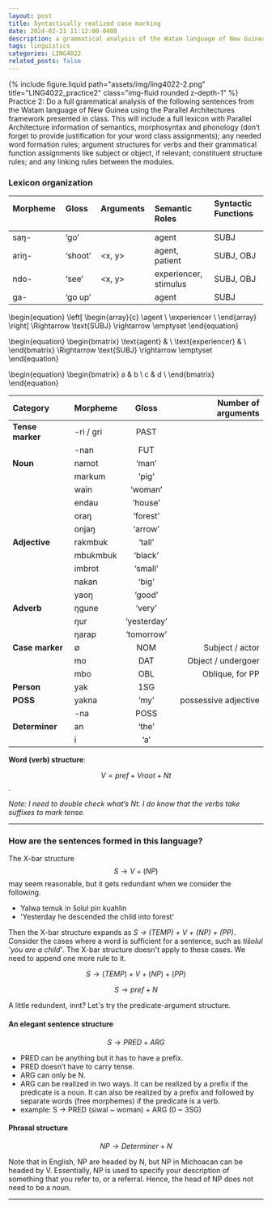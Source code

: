 ```yaml
---
layout: post
title: Syntactically realized case marking
date: 2024-02-21 11:12:00-0400
description: a grammatical analysis of the Watam language of New Guinea using the Parallel Architectures framework
tags: linguistics
categories: LING4022
related_posts: false
---
```




<div class="row">
    <div class="col-sm mt-3 mt-md-0">
        {% include figure.liquid path="assets/img/ling4022-2.png" title="LING4022_practice2" class="img-fluid rounded z-depth-1" %}
    </div>
</div>
<div class="caption">
    Practice 2: Do a full grammatical analysis of the following sentences from the Watam language of New Guinea using the Parallel Architectures framework presented in class. This will include a full lexicon with Parallel Architecture information of semantics, morphosyntax and phonology (don’t forget to provide justification for your word class assignments); any needed word formation rules; argument structures for verbs and their grammatical function assignments like subject or object, if relevant; constituent structure rules; and any linking rules between the modules.
</div>

### Lexicon organization

| Morpheme &nbsp; &nbsp; &nbsp; &nbsp; | Gloss &nbsp; &nbsp; &nbsp; &nbsp;  | Arguments  &nbsp; &nbsp; &nbsp; &nbsp;| Semantic Roles      &nbsp; &nbsp; &nbsp; &nbsp;    | Syntactic Functions  &nbsp; &nbsp; &nbsp; &nbsp;|
| :------- | :------- | :-------- | :--------------------- | :------------------ |
| saŋ-     | ‘go’     | <x>       | agent                  | SUBJ                |
| ariŋ-    | ‘shoot’  | <x, y>    | agent, patient         | SUBJ, OBJ           |
| ndo-     | ‘see’    | <x, y>    | experiencer, stimulus  | SUBJ, OBJ           |
| ga-      | ‘go up’  | <x>       | agent                  | SUBJ                |


\begin{equation}
\left[ \begin{array}{c}
\agent \\
\experiencer \\
\end{array} \right]
\Rightarrow \text{SUBJ} \rightarrow \emptyset
\end{equation}


\begin{equation}
\begin{bmatrix}
\text{agent} & \\
\text{experiencer} & \\
\end{bmatrix}
\Rightarrow \text{SUBJ} \rightarrow \emptyset
\end{equation}

\begin{equation}
\begin{bmatrix}
a & b \\
c & d \\
\end{bmatrix}
\end{equation}





| Category          | Morpheme   | Gloss          | Number of arguments |
| :---------------- | :--------- | :------------: | ------------------: |
| **Tense marker**  | -ri / gri  | PAST           |                     |
|                   | -nan       | FUT            |                     |
| **Noun**          | namot      | ‘man’          |                     |
|                   | markum     | ‘pig’          |                     |
|                   | wain       | ‘woman’        |                     |
|                   | endau      | ‘house’        |                     |
|                   | oraŋ       | ‘forest’       |                     |
|                   | onjaŋ      | ‘arrow’        |                     |
| **Adjective**     | rakmbuk    | ‘tall’         |                     |
|                   | mbukmbuk   | ‘black’        |                     |
|                   | imbrot     | ‘small’        |                     |
|                   | nakan      | ‘big’          |                     |
|                   | yaoŋ       | ‘good’         |                     |
| **Adverb**        | ŋgune      | ‘very’         |                     |
|                   | ŋur        | ‘yesterday’    |                     |
|                   | ŋarap      | ‘tomorrow’     |                     |
| **Case marker**   | ∅          | NOM            | Subject / actor     |
|                   | mo         | DAT            | Object / undergoer  |
|                   | mbo        | OBL            | Oblique, for PP     |
| **Person**        | yak        | 1SG            |                     |
| **POSS**          | yakna      | ‘my’           | possessive adjective|
|                   | -na        | POSS           |                     |
| **Determiner**    | an         | ‘the’          |                     |
|                   | i          | ‘a’            |                     |


<p></p>

**Word (verb) structure**: 

$$ V = pref + Vroot + Nt $$. 

*Note: I need to double check what’s Nt. I do know that the verbs take suffixes to mark tense.*

<hr>

### How are the sentences formed in this language?

The X-bar structure $$ S → V + (NP) $$ may seem reasonable, but it gets redundant when we consider the following.
- Yalwa	 	    temuk		    in	šolul	pin	    kuahlin
- 'Yesterday	he descended	the	child	into	forest'

Then the X-bar structure expands as *S → (TEMP) + V + (NP) + (PP)*. Consider the cases where a word is sufficient for a sentence, such as *tišolul ‘you are a child’*. The X-bar structure doesn't apply to these cases. We need to append one more rule to it.

$$
S → (TEMP)  + V + (NP) + (PP)
$$

$$
S → pref + N
$$

A little redundent, innt? Let's try the predicate-argument structure.

#### An elegant sentence structure

$$
S → PRED  +  ARG
$$

- PRED can be anything but it has to have a prefix. 
- PRED doesn’t have to carry tense.
- ARG can only be N. 
- ARG can be realized in two ways. It can be realized by a prefix if the predicate is a noun. It can also be realized by a prefix and followed by separate words (free morphemes)  if the predicate is a verb.
- example: S → PRED (siwal ~ woman) +  ARG (0 ~ 3SG)

#### Phrasal structure

$$ NP → Determiner + N $$

Note that in English, NP are headed by N, but NP in Michoacan can be headed by V. Essentially, NP is used to specify your description of something that you refer to, or a referral. Hence, the head of NP does not need to be a noun.

<hr>






